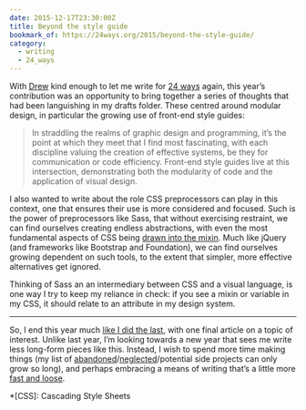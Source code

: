 ```yaml
---
date: 2015-12-17T23:30:00Z
title: Beyond the style guide
bookmark_of: https://24ways.org/2015/beyond-the-style-guide/
category:
  - writing
  - 24_ways
---
```


With [Drew][1] kind enough to let me write for [24 ways][2] again, this year’s contribution was an opportunity to bring together a series of thoughts that had been languishing in my drafts folder. These centred around modular design, in particular the growing use of front-end style guides:

> In straddling the realms of graphic design and programming, it’s the point at which they meet that I find most fascinating, with each discipline valuing the creation of effective systems, be they for communication or code efficiency. Front-end style guides live at this intersection, demonstrating both the modularity of code and the application of visual design.

I also wanted to write about the role CSS preprocessors can play in this context, one that ensures their use is more considered and focused. Such is the power of preprocessors like Sass, that without exercising restraint, we can find ourselves creating endless abstractions, with even the most fundamental aspects of CSS being [drawn into the mixin][3]. Much like jQuery (and frameworks like Bootstrap and Foundation), we can find ourselves growing dependent on such tools, to the extent that simpler, more effective alternatives get ignored.

Thinking of Sass an an intermediary between CSS and a visual language, is one way I try to keep my reliance in check: if you see a mixin or variable in my CSS, it should relate to an attribute in my design system.

---

So, I end this year much [like I did the last][4], with one final article on a topic of interest. Unlike last year, I’m looking towards a new year that sees me write less long-form pieces like this. Instead, I wish to spend more time making things (my list of [abandoned][5]/[neglected][6]/potential side projects can only grow so long), and perhaps embracing a means of writing that’s a little more [fast and loose][7].

*[CSS]: Cascading Style Sheets

[1]: https://allinthehead.com/
[2]: https://24ways.org/2015/
[3]: https://css-tricks.com/snippets/sass/bem-mixins/
[4]: /2014/356/b1/naming_things/
[5]: https://github.com/paulrobertlloyd/barebones
[6]: https://github.com/bradshawsguide/website
[7]: https://alistapart.com/column/write-what-you-know-now
